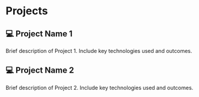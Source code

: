<!-- 
id: projects
style: "display: none;"
-->

# Projects

## 💻 Project Name 1
Brief description of Project 1. Include key technologies used and outcomes.



## 💻 Project Name 2
Brief description of Project 2. Include key technologies used and outcomes.


